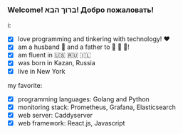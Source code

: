 ### Welcome! ברוך הבא! Добро пожаловать!

i:
- [x] love programming and tinkering with technology! :heart:
- [x] am a husband :bear: and a father to :girl: :girl: :girl:!
- [x] am fluent in :us: :ru: :israel:
- [x] was born in Kazan, Russia
- [x] live in New York

my favorite:
- [x] programming languages: Golang and Python
- [x] monitoring stack: Prometheus, Grafana, Elasticsearch
- [x] web server: Caddyserver
- [x] web framework: React.js, Javascript
